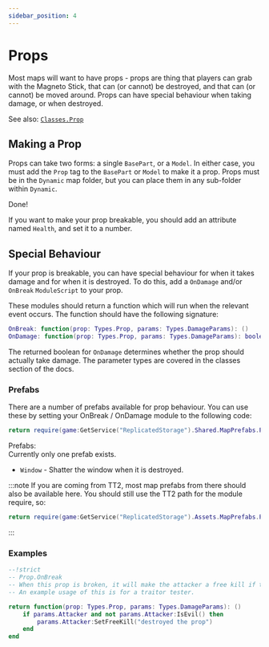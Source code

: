 ```yaml
---
sidebar_position: 4
---
```


# Props

Most maps will want to have props - props are thing that players can grab with the Magneto Stick, that can (or cannot) be destroyed, and that can (or cannot) be moved around. Props can have special behaviour when taking damage, or when destroyed.

See also: [`Classes.Prop`](/Classes/Prop.md)

## Making a Prop

Props can take two forms: a single `BasePart`, or a `Model`. In either case, you must add the `Prop` tag to the `BasePart` or `Model` to make it a prop. Props must be in the `Dynamic` map folder, but you can place them in any sub-folder within `Dynamic`.

Done!

If you want to make your prop breakable, you should add an attribute named `Health`, and set it to a number.

## Special Behaviour

If your prop is breakable, you can have special behaviour for when it takes damage and for when it is destroyed. To do this, add a `OnDamage` and/or `OnBreak` `ModuleScript` to your prop.

These modules should return a function which will run when the relevant event occurs. The function should have the following signature:

```lua
OnBreak: function(prop: Types.Prop, params: Types.DamageParams): ()
OnDamage: function(prop: Types.Prop, params: Types.DamageParams): boolean?
```

The returned boolean for `OnDamage` determines whether the prop should actually take damage. The parameter types are covered in the classes section of the docs.

### Prefabs

There are a number of prefabs available for prop behaviour. You can use these by setting your OnBreak / OnDamage module to the following code:

```lua
return require(game:GetService("ReplicatedStorage").Shared.MapPrefabs.PrefabName)
```

Prefabs:<br/>
Currently only one prefab exists.
- `Window` - Shatter the window when it is destroyed.

:::note
If you are coming from TT2, most map prefabs from there should also be available here. You should still use the TT2 path for the module require, so:
```lua
return require(game:GetService("ReplicatedStorage").Assets.MapPrefabs.PrefabName)
```
:::

### Examples

```lua
--!strict
-- Prop.OnBreak
-- When this prop is broken, it will make the attacker a free kill if they are not evil (a Traitor).
-- An example usage of this is for a traitor tester.

return function(prop: Types.Prop, params: Types.DamageParams): ()
	if params.Attacker and not params.Attacker:IsEvil() then
		params.Attacker:SetFreeKill("destroyed the prop")
	end
end
```